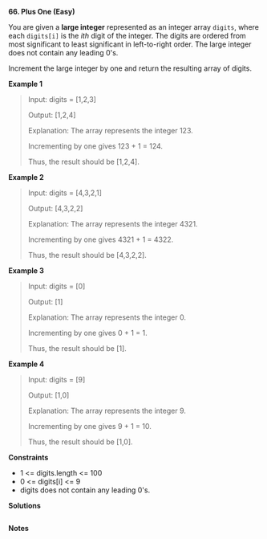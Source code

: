 **66. Plus One (Easy)**

You are given a **large integer** represented as an integer array `digits`, where each `digits[i]` is the _ith_ digit of the integer. The digits are ordered from most significant to least significant in left-to-right order. The large integer does not contain any leading 0's.

Increment the large integer by one and return the resulting array of digits.

**Example 1**

> Input: digits = [1,2,3]
> 
> Output: [1,2,4]
> 
> Explanation: The array represents the integer 123.
> 
> Incrementing by one gives 123 + 1 = 124.
> 
> Thus, the result should be [1,2,4].


**Example 2**

> Input: digits = [4,3,2,1]
> 
> Output: [4,3,2,2]
> 
> Explanation: The array represents the integer 4321.
> 
> Incrementing by one gives 4321 + 1 = 4322.
> 
> Thus, the result should be [4,3,2,2].

**Example 3**

> Input: digits = [0]
> 
> Output: [1]
> 
> Explanation: The array represents the integer 0.
> 
> Incrementing by one gives 0 + 1 = 1.
> 
> Thus, the result should be [1].


**Example 4**

> Input: digits = [9]
> 
> Output: [1,0]
> 
> Explanation: The array represents the integer 9.
> 
> Incrementing by one gives 9 + 1 = 10.
> 
> Thus, the result should be [1,0].

**Constraints**

- 1 <= digits.length <= 100
- 0 <= digits[i] <= 9
- digits does not contain any leading 0's.

**Solutions**

```python

```

**Notes**
